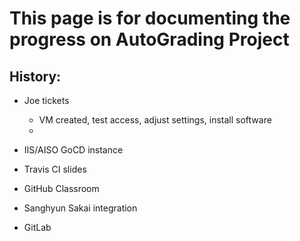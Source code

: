 # This page is for documenting the progress on AutoGrading Project

## History:

- Joe tickets
   - VM created, test access, adjust settings, install software
   - 
   
- IIS/AISO GoCD instance
- Travis CI slides
- GitHub Classroom
- Sanghyun Sakai integration
- GitLab




